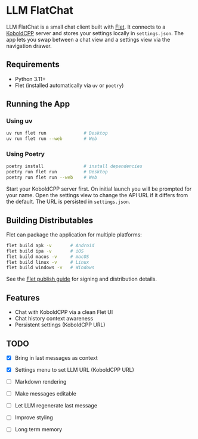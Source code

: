 # LLM FlatChat

LLM FlatChat is a small chat client built with [Flet](https://flet.dev). It connects to a [KoboldCPP](https://github.com/LostRuins/koboldcpp) server and stores your settings locally in `settings.json`. The app lets you swap between a chat view and a settings view via the navigation drawer.

## Requirements

- Python 3.11+
- Flet (installed automatically via `uv` or `poetry`)

## Running the App

### Using uv

```bash
uv run flet run              # Desktop
uv run flet run --web        # Web
```

### Using Poetry

```bash
poetry install               # install dependencies
poetry run flet run          # Desktop
poetry run flet run --web    # Web
```

Start your KoboldCPP server first. On initial launch you will be prompted for your name. Open the settings view to change the API URL if it differs from the default. The URL is persisted in `settings.json`.

## Building Distributables

Flet can package the application for multiple platforms:

```bash
flet build apk -v       # Android
flet build ipa -v       # iOS
flet build macos -v     # macOS
flet build linux -v     # Linux
flet build windows -v   # Windows
```

See the [Flet publish guide](https://flet.dev/docs/publish/) for signing and distribution details.

## Features

- Chat with KoboldCPP via a clean Flet UI
- Chat history context awareness
- Persistent settings (KoboldCPP URL)

## TODO

- [x] Bring in last messages as context
- [x] Settings menu to set LLM URL (KoboldCPP URL)
- [ ] Markdown rendering
- [ ] Make messages editable
- [ ] Let LLM regenerate last message
- [ ] Improve styling
- [ ] Long term memory

